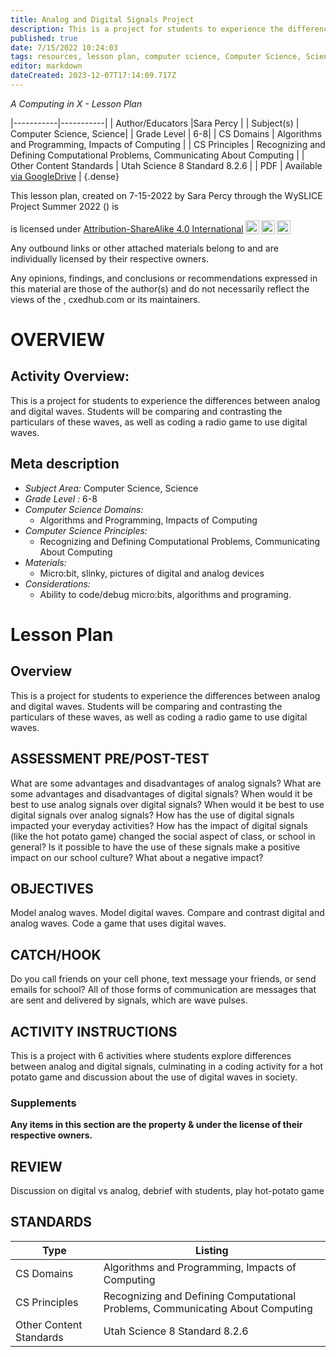 ```yaml
---
title: Analog and Digital Signals Project
description: This is a project for students to experience the differences between analog and digital waves. Students will be comparing and contrasting the particulars of these waves, as well as coding a radio game to use digital waves.
published: true
date: 7/15/2022 10:24:03
tags: resources, lesson plan, computer science, Computer Science, Science 
editor: markdown
dateCreated: 2023-12-07T17:14:09.717Z
---
```

*A Computing in X - Lesson Plan*

|-----------|-----------|
| Author/Educators |Sara Percy |
| Subject(s) | Computer Science, Science|
| Grade Level | 6-8|
| CS Domains | Algorithms and Programming, Impacts of Computing |
| CS Principles | Recognizing and Defining Computational Problems, Communicating About Computing |
| Other Content Standards | Utah Science 8 Standard 8.2.6 | 
| PDF | Available [via GoogleDrive]() |
{.dense}






This lesson plan, created on 7-15-2022 by Sara Percy through the  WySLICE Project Summer 2022 () is  <p xmlns:cc="http://creativecommons.org/ns#" >  is licensed under <a href="http://creativecommons.org/licenses/by-sa/4.0/?ref=chooser-v1" target="_blank" rel="license noopener noreferrer" style="display:inline-block;">Attribution-ShareAlike 4.0 International<img style="height:22px!important;margin-left:3px;vertical-align:text-bottom;" src="https://mirrors.creativecommons.org/presskit/icons/cc.svg?ref=chooser-v1"><img style="height:22px!important;margin-left:3px;vertical-align:text-bottom;" src="https://mirrors.creativecommons.org/presskit/icons/by.svg?ref=chooser-v1"><img style="height:22px!important;margin-left:3px;vertical-align:text-bottom;" src="https://mirrors.creativecommons.org/presskit/icons/sa.svg?ref=chooser-v1"></a></p>


Any outbound links or other attached materials belong to and are individually licensed by their respective owners. 


Any opinions, findings, and conclusions or recommendations expressed in this material are those of the author(s) and do not necessarily reflect the views of the , cxedhub.com or its maintainers.


# OVERVIEW
## Activity Overview:  
This is a project for students to experience the differences between analog and digital waves. Students will be comparing and contrasting the particulars of these waves, as well as coding a radio game to use digital waves.
## Meta description
+ *Subject Area:* Computer Science, Science 
+ *Grade Level :* 6-8 
+ *Computer Science Domains:*
   + Algorithms and Programming, Impacts of Computing
+ *Computer Science Principles:*
   + Recognizing and Defining Computational Problems, Communicating About Computing
+ *Materials:* 
   + Micro:bit, slinky, pictures of digital and analog devices
+ *Considerations:*
   + Ability to code/debug micro:bits, algorithms and programing.


# Lesson Plan
## Overview
This is a project for students to experience the differences between analog and digital waves. Students will be comparing and contrasting the particulars of these waves, as well as coding a radio game to use digital waves.
## ASSESSMENT PRE/POST-TEST
What are some advantages and disadvantages of analog signals?
What are some advantages and disadvantages of digital signals?
When would it be best to use analog signals over digital signals?
When would it be best to use digital signals over analog signals?
How has the use of digital signals impacted your everyday activities?
How has the impact of digital signals (like the hot potato game) changed the social aspect of class, or school in general? Is it possible to have the use of these signals make a positive impact on our school culture? What about a negative impact?
## OBJECTIVES
Model analog waves. 
Model digital waves. 
Compare and contrast digital and analog waves. 
Code a game that uses digital waves.


## CATCH/HOOK
Do you call friends on your cell phone, text message your friends, or send emails for school? All of those forms of communication are messages that are sent and delivered by signals, which are wave pulses.


## ACTIVITY INSTRUCTIONS
This is a project with 6 activities where students explore differences between analog and digital signals, culminating in a coding activity for a hot potato game and discussion about the use of digital waves in society.


### Supplements
**Any items in this section are the property & under the license of their respective owners.**






## REVIEW
Discussion on digital vs analog, debrief with students, play hot-potato game
## STANDARDS        
| Type | Listing | 
|-----------|-----------|
| CS Domains  | Algorithms and Programming, Impacts of Computing|
| CS Principles   | Recognizing and Defining Computational Problems, Communicating About Computing|
| Other Content Standards | Utah Science 8 Standard 8.2.6  |